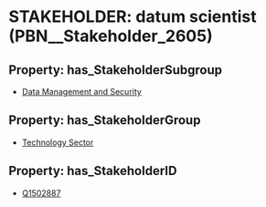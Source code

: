 # STAKEHOLDER: __datum scientist__ (PBN__Stakeholder_2605)

## Property: has_StakeholderSubgroup

* [Data Management and Security](PBN__StakeholderSubgroup_152)

## Property: has_StakeholderGroup

* [Technology Sector](PBN__StakeholderGroup_12)

## Property: has_StakeholderID

* [Q1502887](Q1502887)

